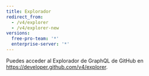 ```yaml
---
title: Explorador
redirect_from:
  - /v4/explorer
  - /v4/explorer-new
versions:
  free-pro-team: '*'
  enterprise-server: '*'
---
```


Puedes acceder al Explorador de GraphQL de GitHub en https://developer.github.com/v4/explorer.
